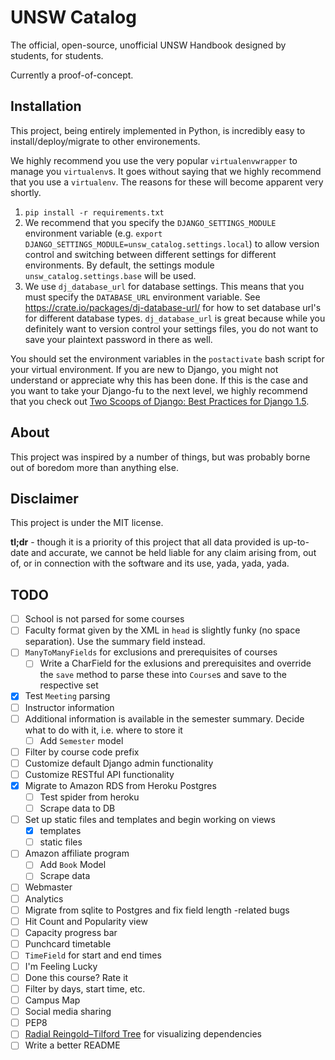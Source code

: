UNSW Catalog
============

The official, open-source, unofficial UNSW Handbook designed by students, for students.

Currently a proof-of-concept.

## Installation ##

This project, being entirely implemented in Python, is incredibly easy to install/deploy/migrate to other environements.

We highly recommend you use the very popular `virtualenvwrapper` to manage you `virtualenv`s. It goes without saying that we highly recommend that you use a `virtualenv`. The reasons for these will become apparent very shortly.

1. `pip install -r requirements.txt`
2. We recommend that you specify the `DJANGO_SETTINGS_MODULE` environment variable (e.g. `export DJANGO_SETTINGS_MODULE=unsw_catalog.settings.local`) to allow version control and switching between different settings for different environments. By default, the settings module `unsw_catalog.settings.base` will be used.
3. We use `dj_database_url` for database settings. This means that you must specify the `DATABASE_URL` environment variable. See https://crate.io/packages/dj-database-url/ for how to set database url's for different database types. `dj_database_url` is great because while you definitely want to version control your settings files, you do not want to save your plaintext password in there as well.

You should set the environment variables in the `postactivate` bash script for your virtual environment. If you are new to Django, you might not understand or appreciate why this has been done. If this is the case and you want to take your Django-fu to the next level, we highly recommend that you check out [Two Scoops of Django: Best Practices for Django 1.5](http://twoscoopspress.org/products/two-scoops-of-django-1-5).

## About ##

This project was inspired by a number of things, but was probably borne out of boredom more than anything else.

## Disclaimer ##

This project is under the MIT license. 

**tl;dr** - though it is a priority of this project that all data provided is up-to-date and accurate, we cannot be held liable for any claim arising from, out of, or in connection with the software and its use, yada, yada, yada.

## TODO ##

- [ ] School is not parsed for some courses
- [ ] Faculty format given by the XML in `head` is slightly funky (no space separation). Use the summary field instead.
- [ ] `ManyToManyFields` for exclusions and prerequisites of courses
    + [ ] Write a CharField for the exlusions and prerequisites and override the `save` method to parse these into `Course`s and save to the respective set
- [x] Test `Meeting` parsing
- [ ] Instructor information
- [ ] Additional information is available in the semester summary. Decide what to do with it, i.e. where to store it
    + [ ] Add `Semester` model  
- [ ] Filter by course code prefix
- [ ] Customize default Django admin functionality 
- [ ] Customize RESTful API functionality
- [x] Migrate to Amazon RDS from Heroku Postgres
    + [ ] Test spider from heroku
    + [ ] Scrape data to DB
- [ ] Set up static files and templates and begin working on views
    + [x] templates
    + [ ] static files
- [ ] Amazon affiliate program
    + [ ] Add `Book` Model
    + [ ] Scrape data    
- [ ] Webmaster
- [ ] Analytics
- [ ] Migrate from sqlite to Postgres and fix field length -related bugs
- [ ] Hit Count and Popularity view
- [ ] Capacity progress bar
- [ ] Punchcard timetable
- [ ] `TimeField` for start and end times 
- [ ] I'm Feeling Lucky
- [ ] Done this course? Rate it
- [ ] Filter by days, start time, etc.
- [ ] Campus Map
- [ ] Social media sharing
- [ ] PEP8
- [ ] [Radial Reingold–Tilford Tree](http://bl.ocks.org/mbostock/4063550) for visualizing dependencies
- [ ] Write a better README